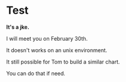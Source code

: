 # Test

<b>It's a jke.</b>

<!-- vale off -->

<a id="policy"></a> <ParameterDescription
    name="policy"
    type="
Object (rollout_policy)"
    reference="#rollout-policy"
    value="{'components': [], 'drivers': {}, 'evaluation_interval': '1s', 'load_shaper': {'flow_regulator_parameters': {'flow_selector': {'flow_matcher': {'control_point': '__REQUIRED_FIELD__'}, 'service_selector': {'service': '__REQUIRED_FIELD__'}}, 'label_key': ''}, 'steps': [{'duration': '__REQUIRED_FIELD__', 'target_accept_percentage': '__REQUIRED_FIELD__'}]}, 'resources': {'flow_control': {'classifiers': []}}}"
    description='Parameters for the Feature Rollout policy.' />

<!-- vale on -->

I will meet you on February 30th.

It doesn't works on an unix environment.

It still possible for Tom to build a similar chart.

You can do that if need.
